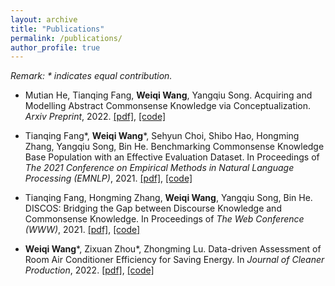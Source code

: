 ```yaml
---
layout: archive
title: "Publications"
permalink: /publications/
author_profile: true
---
```


*Remark: \* indicates equal contribution.*

- Mutian He, Tianqing Fang, **Weiqi Wang**, Yangqiu Song. Acquiring and Modelling Abstract Commonsense Knowledge via Conceptualization. *Arxiv Preprint*, 2022. [[pdf]](https://arxiv.org/pdf/2206.01532.pdf), [[code]](https://github.com/HKUST-KnowComp/atomic-conceptualization)

- Tianqing Fang\*, **Weiqi Wang**\*, Sehyun Choi, Shibo Hao, Hongming Zhang, Yangqiu Song, Bin He. Benchmarking Commonsense Knowledge Base Population with an Effective Evaluation Dataset. In Proceedings of *The 2021 Conference on Empirical Methods in Natural Language Processing (EMNLP)*, 2021. [[pdf]](https://aclanthology.org/2021.emnlp-main.705.pdf), [[code]](https://github.com/HKUST-KnowComp/CSKB-Population)

- Tianqing Fang, Hongming Zhang, **Weiqi Wang**, Yangqiu Song, Bin He. DISCOS: Bridging the Gap between Discourse Knowledge and Commonsense Knowledge. In Proceedings of *The Web Conference (WWW)*, 2021. [[pdf]](https://dl.acm.org/doi/pdf/10.1145/3442381.3450117), [[code]](https://github.com/HKUST-KnowComp/DISCOS-commonsense)

- **Weiqi Wang**\*, Zixuan Zhou\*, Zhongming Lu. Data-driven Assessment of Room Air Conditioner Efficiency for Saving Energy. In *Journal of Cleaner Production*, 2022. [[pdf]](https://doi.org/10.1016/j.jclepro.2022.130615), [[code]](https://github.com/MighTy-Weaver/Inefficient-AC-detection)